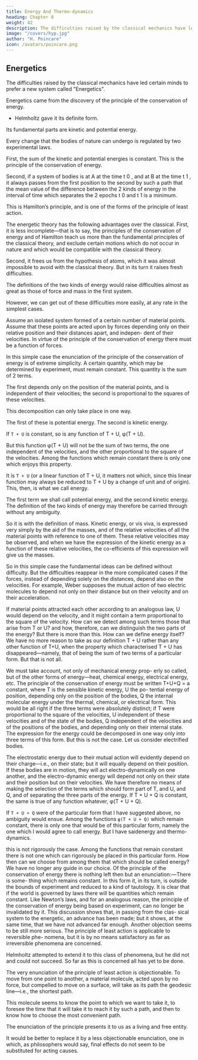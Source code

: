 ```yaml
---
title: Energy And Thermo-dynamics
heading: Chapter 8
weight: 42
description: The difficulties raised by the classical mechanics have led certain minds to prefer a new system called Energetics
image: "/covers/hyp.jpg"
author: "H. Poincare"
icon: /avatars/poincare.png
---
```



## Energetics

The difficulties raised by the classical mechanics have led certain minds to prefer a new system called "Energetics". 

Energetics came from the discovery of the principle of the conservation of energy. 
- Helmholtz gave it its definite form.

<!-- We begin by defining two quantities which play a fun-
damental part in this theory.  -->

Its fundamental parts are kinetic and potential energy. 

Every change that the bodies of nature can undergo is regulated by two experimental laws. 

First, the sum of the kinetic and potential energies is constant. This is the principle of the conservation of energy.

Second, if a system of bodies is at A at the time t 0 , and at B at the time t 1 , it always passes from the first position to the second by such a path that the mean value of the difference between the 2 kinds of energy in the interval of time which separates the 2 epochs t 0 and t 1 is a minimum. 

This is Hamilton’s principle, and is one of the forms of the principle of least action. 

The energetic theory has the following advantages over the classical. First, it is less incomplete—that is to say, the principles of the conservation of energy and of Hamilton teach us more than the fundamental principles of the classical theory, and exclude certain motions which do not occur in nature and which would be compatible with the classical theory. 

Second, it frees us from the hypothesis of atoms, which it was almost impossible to avoid with the classical theory. But in its turn it raises fresh difficulties. 

The definitions of the two kinds of energy would raise difficulties almost as great as those of force and mass in the first system. 

However, we can get out of these difficulties more easily, at any rate in the simplest cases. 

Assume an isolated system formed of a certain number of material points. Assume that these
points are acted upon by forces depending only on their relative position and their distances apart, and indepen-
dent of their velocities. In virtue of the principle of the
conservation of energy there must be a function of forces.

In this simple case the enunciation of the principle of the conservation of energy is of extreme simplicity. A certain quantity, which may be determined by experiment, must remain constant. This quantity is the sum of 2 terms. 

The first depends only on the position of the material points, and is independent of their velocities; the second is proportional to the squares of these velocities.

This decomposition can only take place in one way. 

The first of these is potential energy. The second is kinetic energy.

If `T + U` is constant, so is any function of T + U, φ(T + U). 

But this function φ(T + U) will not be the sum of two terms, the one independent of the
velocities, and the other proportional to the square of the
velocities. Among the functions which remain constant
there is only one which enjoys this property. 

It is `T + U` (or a linear function of T + U, it matters not which, since this linear function may always be reduced to T + U by a change of unit and of origin). This, then, is what we call energy. 

The first term we shall call potential energy, and the second kinetic energy. The definition of the two
kinds of energy may therefore be carried through without any ambiguity.

So it is with the definition of mass. Kinetic energy, or vis viva, is expressed very simply by the aid of the masses,
and of the relative velocities of all the material points with reference to one of them. These relative velocities
may be observed, and when we have the expression of the kinetic energy as a function of these relative velocities, the co-efficients of this expression will give us the masses. 

So in this simple case the fundamental ideas can be defined without difficulty. But the difficulties reappear in the more complicated cases if the forces, instead of depending solely on the distances, depend also on the velocities. For example, Weber supposes the mutual action of two electric molecules to depend not only on their
distance but on their velocity and on their acceleration.

If material points attracted each other according to an analogous law, U would depend on the velocity, and it
might contain a term proportional to the square of the velocity. How can we detect among such terms those that
arise from T or U? and how, therefore, can we distinguish the two parts of the energy? But there is more than this.
How can we define energy itself? We have no more reason to take as our definition T + U rather than any other
function of T+U, when the property which characterised T + U has disappeared—namely, that of being the sum
of two terms of a particular form. But that is not all. 

We must take account, not only of mechanical energy prop-
erly so called, but of the other forms of energy—heat,
chemical energy, electrical energy, etc. The principle of
the conservation of energy must be written T+U+Q = a
constant, where T is the sensible kinetic energy, U the po-
tential energy of position, depending only on the position
of the bodies, Q the internal molecular energy under the
thermal, chemical, or electrical form. This would be all right if the three terms were absolutely distinct; if T were
proportional to the square of the velocities, U independent of these velocities and of the state of the bodies,
Q independent of the velocities and of the positions of the bodies, and depending only on their internal state.
The expression for the energy could be decomposed in one way only into three terms of this form. But this is not
the case. Let us consider electrified bodies. 

The electrostatic energy due to their mutual action will evidently depend on their charge—i.e., on their state; but it will
equally depend on their position. If these bodies are in motion, they will act electro-dynamically on one another,
and the electro-dynamic energy will depend not only on their state and their position but on their velocities. We
have therefore no means of making the selection of the terms which should form part of T, and U, and Q, and
of separating the three parts of the energy. If T + U + Q is constant, the same is true of any function whatever,
φ(T + U + Q).

If `T + U + Q` were of the particular form that I have suggested above, no ambiguity would ensue. Among the
functions `φ(T + U + Q)` which remain constant, there is only one that would be of this particular form, namely the
one which I would agree to call energy. But I have saidenergy and thermo-dynamics.

this is not rigorously the case. Among the functions that
remain constant there is not one which can rigorously be
placed in this particular form. How then can we choose
from among them that which should be called energy?
We have no longer any guide in our choice.
Of the principle of the conservation of energy there
is nothing left then but an enunciation:—There is some-
thing which remains constant. In this form it, in its turn,
is outside the bounds of experiment and reduced to a kind
of tautology. It is clear that if the world is governed by
laws there will be quantities which remain constant. Like
Newton’s laws, and for an analogous reason, the principle
of the conservation of energy being based on experiment,
can no longer be invalidated by it.
This discussion shows that, in passing from the clas-
sical system to the energetic, an advance has been made;
but it shows, at the same time, that we have not advanced
far enough.
Another objection seems to be still more serious. The
principle of least action is applicable to reversible phe-
nomena, but it is by no means satisfactory as far as irreversible phenomena are concerned. 

Helmholtz attempted to extend it to this class of phenomena, but he did not and could not succeed. So far as this is concerned all has yet to be done. 

The very enunciation of the principle of least action is objectionable. To move from one
point to another, a material molecule, acted upon by no force, but compelled to move on a surface, will take as its path the geodesic line—i.e., the shortest path. 

This molecule seems to know the point to which we want to take it, to foresee the time that it will take it to reach
it by such a path, and then to know how to choose the most convenient path. 

The enunciation of the principle presents it to us as a living and free entity.

It would be better to replace it by a less objectionable enunciation, one in which, as philosophers
would say, final effects do not seem to be substituted for acting causes.

